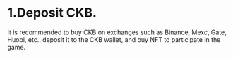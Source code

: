 # 1.Deposit CKB.

It is recommended to buy CKB on exchanges such as Binance, Mexc, Gate, Huobi, etc., deposit it to the CKB wallet, and buy NFT to participate in the game.
